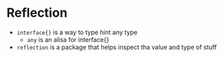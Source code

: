# Reflection

- `interface{}` is a way to type hint any type
  - `any` is an alisa for interface{}
- `reflection` is a package that helps inspect tha value and type of stuff